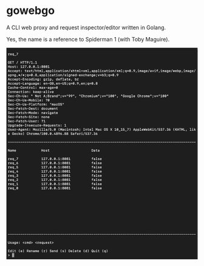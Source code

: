 # gowebgo
A CLI web proxy and request inspector/editor written in Golang.

Yes, the name is a reference to Spiderman 1 (with Toby Maguire).

![User Interface](images/ui_2.png "User Interface")
